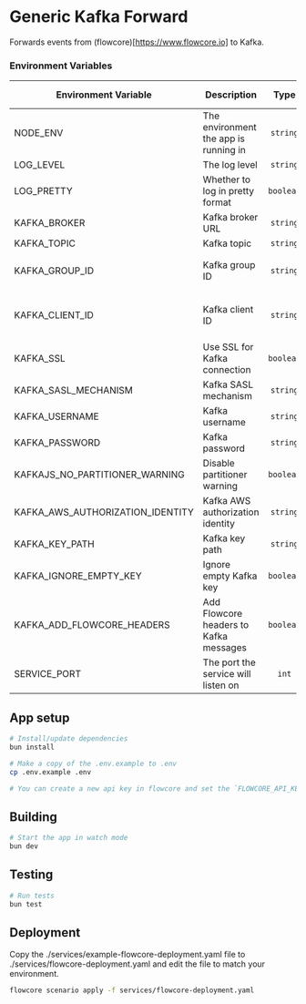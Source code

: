 # Generic Kafka Forward

Forwards events from (flowcore)[https://www.flowcore.io] to Kafka.

### Environment Variables

| Environment Variable             | Description                            |   Type    | Default Value                             | Required |
|----------------------------------|----------------------------------------|:---------:|-------------------------------------------|:--------:|
| NODE_ENV                         | The environment the app is running in  | `string`  | `production`                              |          |
| LOG_LEVEL                        | The log level                          | `string`  | `info`                                    |          |
| LOG_PRETTY                       | Whether to log in pretty format        | `boolean` | `false`                                   |          |
| KAFKA_BROKER                     | Kafka broker URL                       | `string`  |                                           |    ✓     |
| KAFKA_TOPIC                      | Kafka topic                            | `string`  |                                           |    ✓     |
| KAFKA_GROUP_ID                   | Kafka group ID                         | `string`  | `flowcore-generic-kafka-forwarder`        |          |
| KAFKA_CLIENT_ID                  | Kafka client ID                        | `string`  | `flowcore-generic-kafka-forwarder-client` |          |
| KAFKA_SSL                        | Use SSL for Kafka connection           | `boolean` | `false`                                   |          |
| KAFKA_SASL_MECHANISM             | Kafka SASL mechanism                   | `string`  |                                           |          |
| KAFKA_USERNAME                   | Kafka username                         | `string`  | `""`                                      |          |
| KAFKA_PASSWORD                   | Kafka password                         | `string`  | `""`                                      |          |
| KAFKAJS_NO_PARTITIONER_WARNING   | Disable partitioner warning            | `boolean` | `true`                                    |          |
| KAFKA_AWS_AUTHORIZATION_IDENTITY | Kafka AWS authorization identity       | `string`  | `""`                                      |          |
| KAFKA_KEY_PATH                   | Kafka key path                         | `string`  | `key`                                     |          |
| KAFKA_IGNORE_EMPTY_KEY           | Ignore empty Kafka key                 | `boolean` | `false`                                   |          |
| KAFKA_ADD_FLOWCORE_HEADERS       | Add Flowcore headers to Kafka messages | `boolean` | `false`                                   |          |
| SERVICE_PORT                     | The port the service will listen on    |   `int`   | `3000`                                    |          |

## App setup

```bash
# Install/update dependencies
bun install

# Make a copy of the .env.example to .env
cp .env.example .env

# You can create a new api key in flowcore and set the `FLOWCORE_API_KEY` environment variable in the `.env` file.
```

## Building

```bash
# Start the app in watch mode
bun dev
```

## Testing

```bash
# Run tests
bun test
```

## Deployment

Copy the ./services/example-flowcore-deployment.yaml file to ./services/flowcore-deployment.yaml and edit the file to
match your environment.

```bash
flowcore scenario apply -f services/flowcore-deployment.yaml
```
